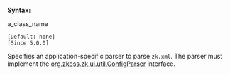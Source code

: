 **Syntax:**

<config-parser-class>a_class_name</config-parser-class>

`[Default: none]`  
`[Since 5.0.0]`

Specifies an application-specific parser to parse `zk.xml`. The parser
must implement the
[org.zkoss.zk.ui.util.ConfigParser](https://www.zkoss.org/javadoc/latest/zk/org/zkoss/zk/ui/util/ConfigParser.html)
interface.


